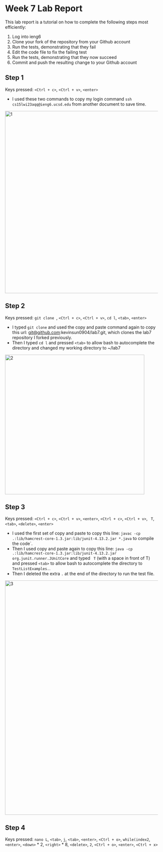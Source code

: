 # Week 7 Lab Report
This lab report is a tutorial on how to complete the following steps most efficiently:
1. Log into ieng6
2. Clone your fork of the repository from your Github account
3. Run the tests, demonstrating that they fail
4. Edit the code file to fix the failing test
5. Run the tests, demonstrating that they now succeed
6. Commit and push the resulting change to your Github account

## Step 1
Keys pressed: `<Ctrl + c>`, `<Ctrl + v>`, `<enter>`
* I used these two commands to copy my login command `ssh cs15lwi23aqq@ieng6.ucsd.edu` from another document to save time. 

<img width="599" alt="1" src="https://user-images.githubusercontent.com/122562552/221046927-4753a247-8929-4513-820d-d39f2f80191d.PNG">


## Step 2
Keys pressed: `git clone `, `<Ctrl + c>`, `<Ctrl + v>`, `cd l`, `<tab>`, `<enter>`
* I typed `git clone` and used the copy and paste command again to copy this url: git@github.com:kevinsun0904/lab7.git, which clones the lab7 repository I forked previously.
* Then I typed `cd l` and pressed `<tab>` to allow bash to autocomplete the directory and changed my working directory to ~/lab7

<img width="459" alt="2" src="https://user-images.githubusercontent.com/122562552/221048198-fcf06218-95f8-4ab2-91d2-1b7fbbd3b451.PNG">


## Step 3
Keys pressed: `<Ctrl + c>`, `<Ctrl + v>`, `<enter>`, `<Ctrl + c>`, `<Ctrl + v>`, ` T`, `<tab>`, `<delete>`, `<enter>`
* I used the first set of copy and paste to copy this line: `javac -cp .:lib/hamcrest-core-1.3.jar:lib/junit-4.13.2.jar *.java` to compile the code`.
* Then I used copy and paste again to copy this line: `java -cp .:lib/hamcrest-core-1.3.jar:lib/junit-4.13.2.jar org.junit.runner.JUnitCore` and typed ` T` (with a space in front of T) and pressed `<tab>` to allow bash to autocomplete the directory to `TestListExamples.`.
* Then I deleted the extra `.` at the end of the directory to run the test file. 

<img width="770" alt="3" src="https://user-images.githubusercontent.com/122562552/221049639-840fa7c9-a1c8-4a9e-b06d-27f1568ed561.PNG">


## Step 4
Keys pressed: `nano L`, `<tab>`, `j`, `<tab>`, `<enter>`, `<Ctrl + o>`, `while(index2`, `<enter>`, `<down>` * 2, `<right>` * 8, `<delete>`, `2`, `<Ctrl + o>`, `<enter>`, `<Ctrl + x>`

